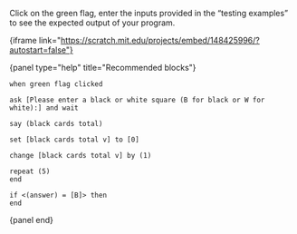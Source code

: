 Click on the green flag, enter the inputs provided in the “testing examples” to see the expected output of your program.

{iframe link="https://scratch.mit.edu/projects/embed/148425996/?autostart=false"}

{panel type="help" title="Recommended blocks"}

<pre><code class="scratch:split:random">when green flag clicked

ask [Please enter a black or white square (B for black or W for white):] and wait

say (black cards total)
</code></pre>

<pre><code class="scratch:split:random">set [black cards total v] to [0]

change [black cards total v] by (1)
</code></pre>

<pre><code class="scratch:split:random">repeat (5)
end

if &lt;(answer) = [B]&gt; then
end
</code></pre>

{panel end}